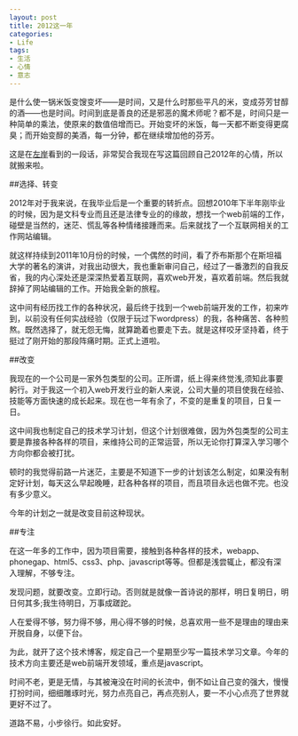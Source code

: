 ```yaml
---
layout: post
title: 2012这一年
categories:
- Life
tags:
- 生活
- 心情
- 意志
---
```



是什么使一锅米饭变馊变坏——是时间，又是什么时那些平凡的米，变成芬芳甘醇的酒——也是时间。时间到底是善良的还是邪恶的魔术师呢？都不是，时间只是一种简单的乘法，使原来的数值倍增而已。开始变坏的米饭，每一天都不断变得更腐臭；而开始变醇的美酒，每一分钟，都在继续增加他的芬芳。

这是在[左岸](http://www.zreading.cn)看到的一段话，非常契合我现在写这篇回顾自己2012年的心情，所以就搬来啦。

##选择、转变

2012年对于我来说，在我毕业后是一个重要的转折点。回想2010年下半年刚毕业的时候，因为是文科专业而且还是法律专业的的缘故，想找一个web前端的工作，碰壁是当然的，迷茫、慌乱等各种情绪接踵而来。后来就找了一个互联网相关的工作网站编辑。

就这样持续到2011年10月份的时候，一个偶然的时间，看了乔布斯那个在斯坦福大学的著名的演讲，对我出动很大，我也重新审问自己，经过了一番激烈的自我反省，我的内心深处还是深深热爱着互联网，喜欢web开发，喜欢着前端。然后我就辞掉了网站编辑的工作。开始我全新的旅程。

这中间有经历找工作的各种状况，最后终于找到一个web前端开发的工作，初来咋到，以前没有任何实战经验（仅限于玩过下wordpress）的我，各种痛苦、各种煎熬。既然选择了，就无怨无悔，就算跪着也要走下去。就是这样咬牙坚持着，终于挺过了刚开始的那段阵痛时期。正式上道啦。

##改变

我现在的一个公司是一家外包类型的公司。正所谓，纸上得来终觉浅,须知此事要躬行。对于我这一个初入web开发行业的新人来说，公司大量的项目使我在经验、技能等方面快速的成长起来。现在也一年有余了，不变的是重复的项目，日复一日。

这中间我也制定自己的技术学习计划，但这个计划很难做，因为外包类型的公司主要是靠接各种各样的项目，来维持公司的正常运营，所以无论你打算深入学习哪个方向你都会被打扰。

顿时的我觉得前路一片迷茫，主要是不知道下一步的计划该怎么制定，如果没有制定好计划，每天这么早起晚睡，赶各种各样的项目，而且项目永远也做不完。也没有多少意义。

今年的计划之一就是改变目前这种现状。

##专注

在这一年多的工作中，因为项目需要，接触到各种各样的技术，webapp、phonegap、html5、css3、php、javascript等等。但都是浅尝辄止，都没有深入理解，不够专注。

发现问题，就要改变。立即行动。否则就是就像一首诗说的那样，明日复明日，明日何其多;我生待明日，万事成蹉跎。

人在爱得不够，努力得不够，用心得不够的时候，总喜欢用一些不是理由的理由来开脱自身，以便下台。

为此，就开了这个技术博客，规定自己一个星期至少写一篇技术学习文章。今年的技术方向主要还是web前端开发领域，重点是javascript。

时间不老，更是无情，与其被淹没在时间的长流中，倒不如让自己变的强大，慢慢打扮时间，细细雕琢时光，努力点亮自己，再点亮别人，要一不小心点亮了世界就更好不过了。

道路不易，小步徐行。如此安好。










